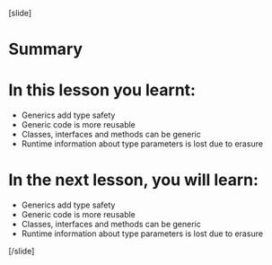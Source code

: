[slide]
# Summary

# In this lesson you learnt:

- Generics add type safety
- Generic code is more reusable
- Classes, interfaces and methods can be generic
- Runtime information about type parameters is lost due to erasure


# In the next lesson, you will learn:

- Generics add type safety
- Generic code is more reusable
- Classes, interfaces and methods can be generic
- Runtime information about type parameters is lost due to erasure

[/slide]